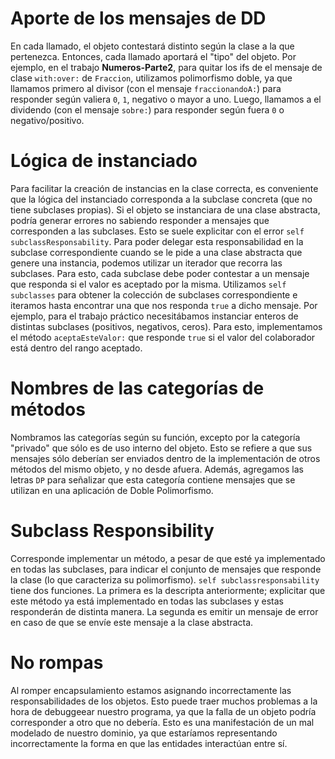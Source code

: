 # Aporte de los mensajes de DD
En cada llamado, el objeto contestará distinto según la clase a la que pertenezca. Entonces, cada llamado aportará el "tipo" del objeto. Por ejemplo, en el trabajo **Numeros-Parte2**, para quitar los ifs de el mensaje de clase `with:over:` de `Fraccion`, utilizamos polimorfismo doble, ya que llamamos primero al divisor  (con el mensaje `fraccionandoA:`) para responder según valiera `0`, `1`, negativo o mayor a uno. Luego, llamamos a el dividendo (con el mensaje `sobre:`) para responder según fuera `0` o negativo/positivo. 
# Lógica de instanciado
Para facilitar la creación de instancias en la clase correcta, es conveniente que la lógica del instanciado corresponda a la subclase concreta (que no tiene subclases propias). Si el objeto se instanciara de una clase abstracta, podría generar errores no sabiendo responder a mensajes que corresponden a las subclases. Esto se suele explicitar con el error `self subclassResponsability`.
Para poder delegar esta responsabilidad en la subclase correspondiente cuando se le pide a una clase abstracta que genere una instancia, podemos utilizar un iterador que recorra las subclases. Para esto, cada subclase debe poder contestar a un mensaje que responda si el valor es aceptado por la misma. Utilizamos `self subclasses` para obtener la colección de subclases correspondiente e iteramos hasta encontrar una que nos responda `true` a dicho mensaje. Por ejemplo, para el trabajo práctico necesitábamos instanciar enteros de distintas subclases (positivos, negativos, ceros). Para esto, implementamos el método `aceptaEsteValor:` que responde `true` si el valor del colaborador está dentro del rango aceptado.
# Nombres de las categorías de métodos
Nombramos las categorías según su función, excepto por la categoría "privado" que sólo es de uso interno del objeto. Esto se refiere a que sus mensajes sólo deberían ser enviados dentro de la implementación de otros métodos del mismo objeto, y no desde afuera. Además, agregamos las letras `DP` para señalizar que esta categoría contiene mensajes que se utilizan en una aplicación de Doble Polimorfismo.
# Subclass Responsibility
Corresponde implementar un método, a pesar de que esté ya implementado en todas las subclases, para indicar el conjunto de mensajes que responde la clase (lo que caracteriza su polimorfismo). `self subclassresponsability` tiene dos funciones. La primera es la descripta anteriormente; explicitar que este método ya está implementado en todas las subclases y estas responderán de distinta manera. La segunda es emitir un mensaje de error en caso de que se envíe este mensaje a la clase abstracta.
# No rompas
Al romper encapsulamiento estamos asignando incorrectamente las responsabilidades de los objetos. Esto puede traer muchos problemas a la hora de debuggeear nuestro programa, ya que la falla de un objeto podría corresponder a otro que no debería.
Esto es una manifestación de un mal modelado de nuestro dominio, ya que estaríamos representando incorrectamente la forma en que las entidades interactúan entre sí.